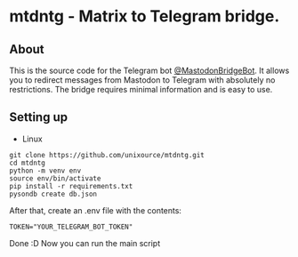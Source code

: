 # mtdntg - Matrix to Telegram bridge.
## About
This is the source code for the Telegram bot [@MastodonBridgeBot](https://t.me/MastodonBridgeBot). It allows you to redirect messages from Mastodon to Telegram with absolutely no restrictions. The bridge requires minimal information and is easy to use.
## Setting up
- Linux
```
git clone https://github.com/unixource/mtdntg.git
cd mtdntg
python -m venv env
source env/bin/activate
pip install -r requirements.txt
pysondb create db.json
```
After that, create an .env file with the contents:
```
TOKEN="YOUR_TELEGRAM_BOT_TOKEN"
```
Done :D
Now you can run the main script
